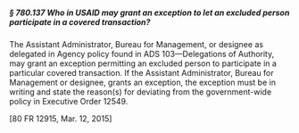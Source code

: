 ##### § 780.137 Who in USAID may grant an exception to let an excluded person participate in a covered transaction? #####

The Assistant Administrator, Bureau for Management, or designee as delegated in Agency policy found in ADS 103—Delegations of Authority, may grant an exception permitting an excluded person to participate in a particular covered transaction. If the Assistant Administrator, Bureau for Management or designee, grants an exception, the exception must be in writing and state the reason(s) for deviating from the government-wide policy in Executive Order 12549.

[80 FR 12915, Mar. 12, 2015]